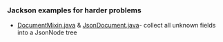 ### Jackson examples for harder problems

* [DocumentMixin.java](src/main/java/karl/codes/example/json/DocumentMixin.java) & [JsonDocument.java](src/main/java/karl/codes/jackson/JsonDocument.java)- collect all unknown fields into a JsonNode tree